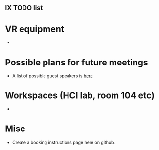 ## IX TODO list

# VR equipment

- 

# Possible plans for future meetings

- A list of possible guest speakers is [here](https://docs.google.com/spreadsheets/d/1w9-CoFn1AGCxPB7z2Lzsm6-QIM7Ft8AGXVFYc0qDtO8/edit#gid=0)

# Workspaces (HCI lab, room 104 etc)

- 

# Misc

- Create a booking instructions page here on github.

